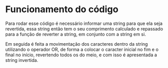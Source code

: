 # Funcionamento do código

Para rodar esse código é necessário informar uma string para que ela seja revertida, essa string então tem o seu comprimento calculado e repassado para a função de reverter a string, em conjunto com a string em si. 

Em seguida é feita a movimentação dos caracteres dentro da string utilizando o operador OR, de forma a colocar o caracter inicial no fim e o final no início, revertendo todos os do meio, e com isso é apresentada a string invertida.